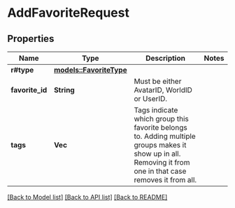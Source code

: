 # AddFavoriteRequest

## Properties

Name | Type | Description | Notes
------------ | ------------- | ------------- | -------------
**r#type** | [**models::FavoriteType**](FavoriteType.md) |  | 
**favorite_id** | **String** | Must be either AvatarID, WorldID or UserID. | 
**tags** | **Vec<String>** | Tags indicate which group this favorite belongs to. Adding multiple groups makes it show up in all. Removing it from one in that case removes it from all. | 

[[Back to Model list]](../README.md#documentation-for-models) [[Back to API list]](../README.md#documentation-for-api-endpoints) [[Back to README]](../README.md)


